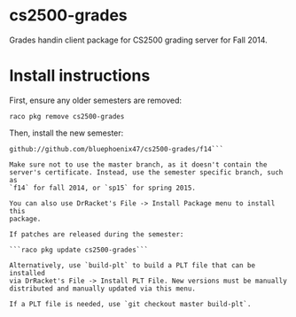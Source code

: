 cs2500-grades
==========

Grades handin client package for CS2500 grading server for Fall 2014.

# Install instructions
First, ensure any older semesters are removed:

```raco pkg remove cs2500-grades```

Then, install the new semester:

```raco pkg install
github://github.com/bluephoenix47/cs2500-grades/f14```

Make sure not to use the master branch, as it doesn't contain the
server's certificate. Instead, use the semester specific branch, such as
`f14` for fall 2014, or `sp15` for spring 2015.

You can also use DrRacket's File -> Install Package menu to install this
package.

If patches are released during the semester:

```raco pkg update cs2500-grades```

Alternatively, use `build-plt` to build a PLT file that can be installed
via DrRacket's File -> Install PLT File. New versions must be manually
distributed and manually updated via this menu.

If a PLT file is needed, use `git checkout master build-plt`.
